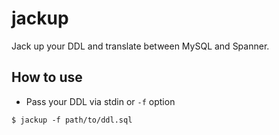 # jackup

Jack up your DDL and translate between MySQL and Spanner.

## How to use

- Pass your DDL via stdin or `-f` option

```
$ jackup -f path/to/ddl.sql
```